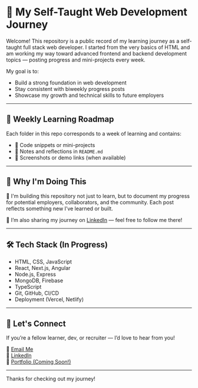 # 🌱 My Self-Taught Web Development Journey

Welcome! This repository is a public record of my learning journey as a self-taught full stack web developer. I started from the very basics of HTML and am working my way toward advanced frontend and backend development topics — posting progress and mini-projects every week.

My goal is to:
- Build a strong foundation in web development
- Stay consistent with biweekly progress posts
- Showcase my growth and technical skills to future employers

---

## 📅 Weekly Learning Roadmap

Each folder in this repo corresponds to a week of learning and contains:
- 🧠 Code snippets or mini-projects
- 📝 Notes and reflections in `README.md`
- 📸 Screenshots or demo links (when available)

---

## 📌 Why I'm Doing This

💼 I'm building this repository not just to learn, but to document my progress for potential employers, collaborators, and the community. Each post reflects something new I’ve learned or built.

🔗 I’m also sharing my journey on [LinkedIn](https://linkedin.com/in/kabelo-dibakoane) — feel free to follow me there!

---

## 🛠️ Tech Stack (In Progress)

- HTML, CSS, JavaScript
- React, Next.js, Angular
- Node.js, Express
- MongoDB, Firebase
- TypeScript
- Git, GitHub, CI/CD
- Deployment (Vercel, Netlify)

---

## 🧠 Let's Connect

If you’re a fellow learner, dev, or recruiter — I’d love to hear from you!

📩 [Email Me](mailto:hkdibakoane@gmail.com)  
🔗 [LinkedIn](https://linkedin.com/in/kabelo-dibakoane)  
📁 [Portfolio (Coming Soon!)]([https://your-portfolio.com](https://linkedin.com/in/kabelo-dibakoane))

---

Thanks for checking out my journey!


